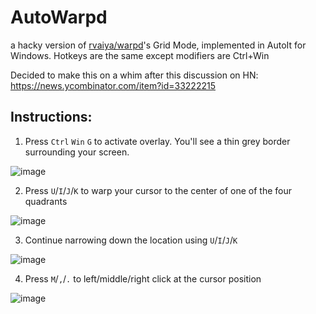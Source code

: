 # AutoWarpd
a hacky version of [rvaiya/warpd](https://github.com/rvaiya/warpd)'s Grid Mode, implemented in AutoIt for Windows. Hotkeys are the same except modifiers are Ctrl+Win

Decided to make this on a whim after this discussion on HN: https://news.ycombinator.com/item?id=33222215

## Instructions:

1. Press `Ctrl` `Win` `G` to activate overlay. You'll see a thin grey border surrounding your screen.

![image](https://user-images.githubusercontent.com/98432183/196135124-73a95c99-404e-43e1-b09d-3f94602b31a0.png)

2. Press `U`/`I`/`J`/`K` to warp your cursor to the center of one of the four quadrants

![image](https://user-images.githubusercontent.com/98432183/196135311-f35eacad-520d-414e-b13f-cb04646d2a44.png)

3. Continue narrowing down the location using `U`/`I`/`J`/`K`

![image](https://user-images.githubusercontent.com/98432183/196135743-0edb3f8e-541f-4204-b6b5-c5fcd91e7042.png)

4. Press `M`/`,`/`.` to left/middle/right click at the cursor position

![image](https://user-images.githubusercontent.com/98432183/196136034-7b7da439-ce2b-4d7d-a5f5-972cfc7363e2.png)
